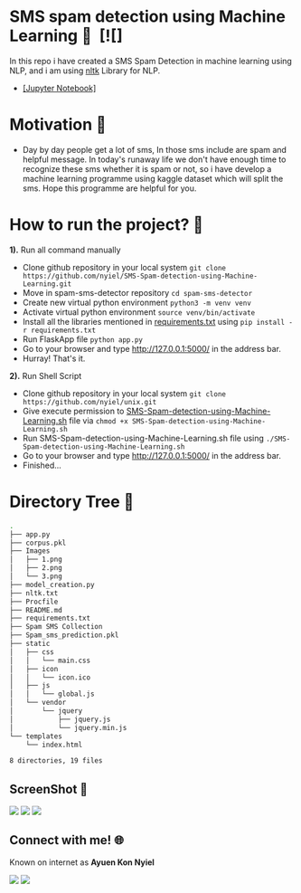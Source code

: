 # SMS spam detection using Machine Learning :notebook: &nbsp;[![]
In this repo i have created a SMS Spam Detection in machine learning using NLP, and i am using [nltk](https://pypi.org/project/nltk/) Library for NLP. 
 - [[Jupyter Notebook]](https://github.com/nyiel/SMS-Spam-detection-using-Machine-Learning)

# Motivation :monocle_face:
  - Day by day people get a lot of sms, In those sms include are spam and helpful message. In today's runaway life we don't have enough time to recognize these sms whether it is spam or not, so i have develop a machine learning programme using kaggle dataset which will split the sms. Hope this programme are helpful for you. 

# How to run the project? :thinking:
**1).** Run all command manually
  - Clone github repository in your local system  `git clone https://github.com/nyiel/SMS-Spam-detection-using-Machine-Learning.git`
  - Move in spam-sms-detector repository  `cd spam-sms-detector`
  - Create new virtual python environment  `python3 -m venv venv`
  - Activate virtual python environment  `source venv/bin/activate`
  - Install all the libraries mentioned in [requirements.txt](https://github.com/nyiel/SMS-Spam-detection-using-Machine-Learning/blob/master/requirements.txt)  using  `pip install -r requirements.txt`
  - Run FlaskApp file  `python app.py`
  - Go to your browser and type http://127.0.0.1:5000/ in the address bar.
  - Hurray! That's it. <br>


**2).** Run Shell Script
  - Clone github repository in your local system  `git clone https://github.com/nyiel/unix.git`
  - Give execute permission to [SMS-Spam-detection-using-Machine-Learning.sh](https://github.com/nyiel/unix/blob/master/SMS-Spam-detection-using-Machine-Learning.sh) file via  `chmod +x SMS-Spam-detection-using-Machine-Learning.sh`
  - Run SMS-Spam-detection-using-Machine-Learning.sh file using `./SMS-Spam-detection-using-Machine-Learning.sh`
  - Go to your browser and type http://127.0.0.1:5000/ in the address bar.
  - Finished...

# Directory Tree :cactus:
```bash
.
├── app.py
├── corpus.pkl
├── Images
│   ├── 1.png
│   ├── 2.png
│   └── 3.png
├── model_creation.py
├── nltk.txt
├── Procfile
├── README.md
├── requirements.txt
├── Spam SMS Collection
├── Spam_sms_prediction.pkl
├── static
│   ├── css
│   │   └── main.css
│   ├── icon
│   │   └── icon.ico
│   ├── js
│   │   └── global.js
│   └── vendor
│       └── jquery
│           ├── jquery.js
│           └── jquery.min.js
└── templates
    └── index.html

8 directories, 19 files
```

## ScreenShot :camera_flash:
![](https://github.com/yogeshnile/spam-sms-detector/blob/master/Images/1.png)    ![](https://github.com/yogeshnile/spam-sms-detector/blob/master/Images/2.png)    ![](https://github.com/yogeshnile/spam-sms-detector/blob/master/Images/3.png)

## Connect with me! 🌐
Known on internet as **Ayuen Kon Nyiel**

[![][I_LinkedIn]][LinkedIn]  [![][I_Github]][Github] 


[LinkedIn]: [https://www.linkedin.com/in/kon-james-ayuen/]
[Github]: [https://github.com/nyiel/]



[I_LinkedIn]: https://img.icons8.com/bubbles/100/000000/linkedin.png
[I_Github]: https://img.icons8.com/bubbles/100/000000/github.png


